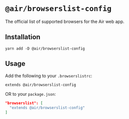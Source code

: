 # `@air/browserslist-config`

The official list of supported browsers for the Air web app.

## Installation

`yarn add -D @air/browserslist-config`

## Usage

Add the following to your `.browserslistrc`:

```txt
extends @air/browserslist-config
```

OR to your `package.json`:

```json
"browserslist": [
  "extends @air/browserslist-config"
]
```
